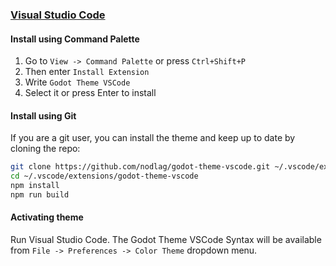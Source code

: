 ### [Visual Studio Code](https://code.visualstudio.com/)

#### Install using Command Palette

1.  Go to `View -> Command Palette` or press `Ctrl+Shift+P`
2.  Then enter `Install Extension`
3.  Write `Godot Theme VSCode`
4.  Select it or press Enter to install

#### Install using Git

If you are a git user, you can install the theme and keep up to date by cloning the repo:

```bash
git clone https://github.com/nodlag/godot-theme-vscode.git ~/.vscode/extensions/godot-theme-vscode
cd ~/.vscode/extensions/godot-theme-vscode
npm install
npm run build
```

#### Activating theme

Run Visual Studio Code. The Godot Theme VSCode Syntax will be available from `File -> Preferences -> Color Theme` dropdown menu.
